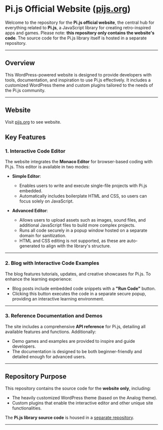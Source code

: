 # Pi.js Official Website ([pijs.org](https://pijs.org))

Welcome to the repository for the **Pi.js official website**, the central hub for everything related to **Pi.js**, a JavaScript library for creating retro-inspired apps and games. Please note: **this repository only contains the website's code**. The source code for the Pi.js library itself is hosted in a separate repository.

---

## **Overview**

This WordPress-powered website is designed to provide developers with tools, documentation, and inspiration to use Pi.js effectively. It includes a customized WordPress theme and custom plugins tailored to the needs of the Pi.js community.

---

## **Website**
Visit [pijs.org](https://pijs.org) to see website.

## **Key Features**

### **1. Interactive Code Editor**
The website integrates the **Monaco Editor** for browser-based coding with Pi.js. This editor is available in two modes:

- **Simple Editor**:
	- Enables users to write and execute single-file projects with Pi.js embedded.
	- Automatically includes boilerplate HTML and CSS, so users can focus solely on JavaScript.

- **Advanced Editor**:
	- Allows users to upload assets such as images, sound files, and additional JavaScript files to build more complex projects.
	- Runs all code securely in a popup window hosted on a separate domain for sanitization.
	- HTML and CSS editing is not supported, as these are auto-generated to align with the library's structure.

---

### **2. Blog with Interactive Code Examples**
The blog features tutorials, updates, and creative showcases for Pi.js. To enhance the learning experience:
- Blog posts include embedded code snippets with a **"Run Code"** button.
- Clicking this button executes the code in a separate secure popup, providing an interactive learning environment.

---

### **3. Reference Documentation and Demos**
The site includes a comprehensive **API reference** for Pi.js, detailing all available features and functions. Additionally:
- Demo games and examples are provided to inspire and guide developers.
- The documentation is designed to be both beginner-friendly and detailed enough for advanced users.

---

## **Repository Purpose**

This repository contains the source code for the **website only**, including:
- The heavily customized WordPress theme (based on the Analog theme).
- Custom plugins that enable the interactive editor and other unique site functionalities.

The **Pi.js library source code** is housed in a [separate repository](https://github.com/AndyStubbs/pijs).

---
